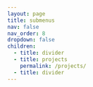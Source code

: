 ```yaml
---
layout: page
title: submenus
nav: false
nav_order: 8
dropdown: false
children:
  - title: divider
  - title: projects
    permalink: /projects/
  - title: divider
---
```

